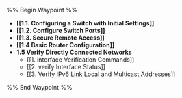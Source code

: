 %% Begin Waypoint %%
- **[[1.1. Configuring a Switch with Initial Settings]]**
- **[[1.2. Configure Switch Ports]]**
- **[[1.3. Secure Remote Access]]**
- **[[1.4 Basic Router Configuration]]**
- **1.5 Verify Directly Connected Networks**
	- [[1. interface Verification Commands]]
	- [[2. verify Interface Status]]
	- [[3. Verify IPv6 Link Local and Multicast Addresses]]

%% End Waypoint %%


